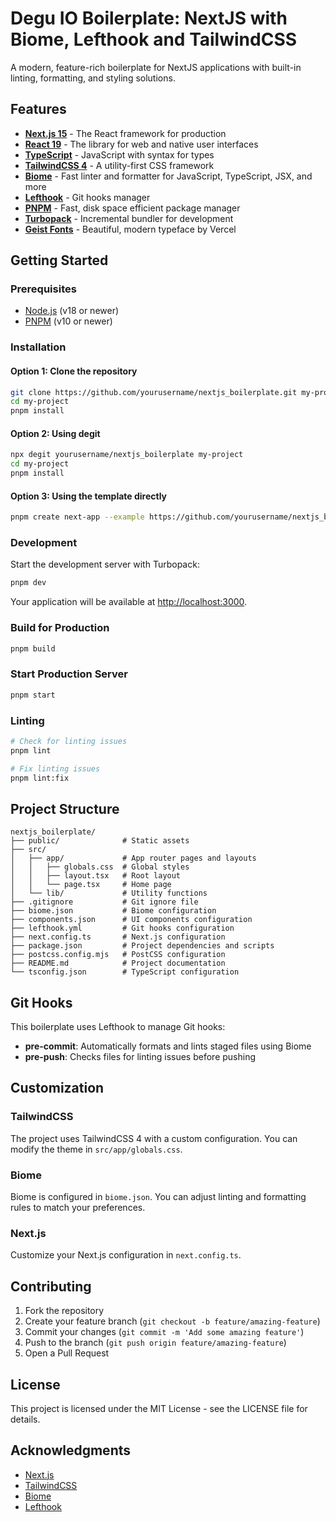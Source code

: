 # Degu IO Boilerplate: NextJS with Biome, Lefthook and TailwindCSS

A modern, feature-rich boilerplate for NextJS applications with built-in linting, formatting, and styling solutions.

## Features

- **[Next.js 15](https://nextjs.org/)** - The React framework for production
- **[React 19](https://react.dev/)** - The library for web and native user interfaces
- **[TypeScript](https://www.typescriptlang.org/)** - JavaScript with syntax for types
- **[TailwindCSS 4](https://tailwindcss.com/)** - A utility-first CSS framework
- **[Biome](https://biomejs.dev/)** - Fast linter and formatter for JavaScript, TypeScript, JSX, and more
- **[Lefthook](https://github.com/evilmartians/lefthook)** - Git hooks manager
- **[PNPM](https://pnpm.io/)** - Fast, disk space efficient package manager
- **[Turbopack](https://turbo.build/pack)** - Incremental bundler for development
- **[Geist Fonts](https://vercel.com/font/geist)** - Beautiful, modern typeface by Vercel

## Getting Started

### Prerequisites

- [Node.js](https://nodejs.org/) (v18 or newer)
- [PNPM](https://pnpm.io/) (v10 or newer)

### Installation

#### Option 1: Clone the repository

```bash
git clone https://github.com/yourusername/nextjs_boilerplate.git my-project
cd my-project
pnpm install
```

#### Option 2: Using degit

```bash
npx degit yourusername/nextjs_boilerplate my-project
cd my-project
pnpm install
```

#### Option 3: Using the template directly

```bash
pnpm create next-app --example https://github.com/yourusername/nextjs_boilerplate my-project
```

### Development

Start the development server with Turbopack:

```bash
pnpm dev
```

Your application will be available at [http://localhost:3000](http://localhost:3000).

### Build for Production

```bash
pnpm build
```

### Start Production Server

```bash
pnpm start
```

### Linting

```bash
# Check for linting issues
pnpm lint

# Fix linting issues
pnpm lint:fix
```

## Project Structure

```
nextjs_boilerplate/
├── public/              # Static assets
├── src/
│   ├── app/             # App router pages and layouts
│   │   ├── globals.css  # Global styles
│   │   ├── layout.tsx   # Root layout
│   │   └── page.tsx     # Home page
│   └── lib/             # Utility functions
├── .gitignore           # Git ignore file
├── biome.json           # Biome configuration
├── components.json      # UI components configuration
├── lefthook.yml         # Git hooks configuration
├── next.config.ts       # Next.js configuration
├── package.json         # Project dependencies and scripts
├── postcss.config.mjs   # PostCSS configuration
├── README.md            # Project documentation
└── tsconfig.json        # TypeScript configuration
```

## Git Hooks

This boilerplate uses Lefthook to manage Git hooks:

- **pre-commit**: Automatically formats and lints staged files using Biome
- **pre-push**: Checks files for linting issues before pushing

## Customization

### TailwindCSS

The project uses TailwindCSS 4 with a custom configuration. You can modify the theme in `src/app/globals.css`.

### Biome

Biome is configured in `biome.json`. You can adjust linting and formatting rules to match your preferences.

### Next.js

Customize your Next.js configuration in `next.config.ts`.

## Contributing

1. Fork the repository
2. Create your feature branch (`git checkout -b feature/amazing-feature`)
3. Commit your changes (`git commit -m 'Add some amazing feature'`)
4. Push to the branch (`git push origin feature/amazing-feature`)
5. Open a Pull Request

## License

This project is licensed under the MIT License - see the LICENSE file for details.

## Acknowledgments

- [Next.js](https://nextjs.org/)
- [TailwindCSS](https://tailwindcss.com/)
- [Biome](https://biomejs.dev/)
- [Lefthook](https://github.com/evilmartians/lefthook)
